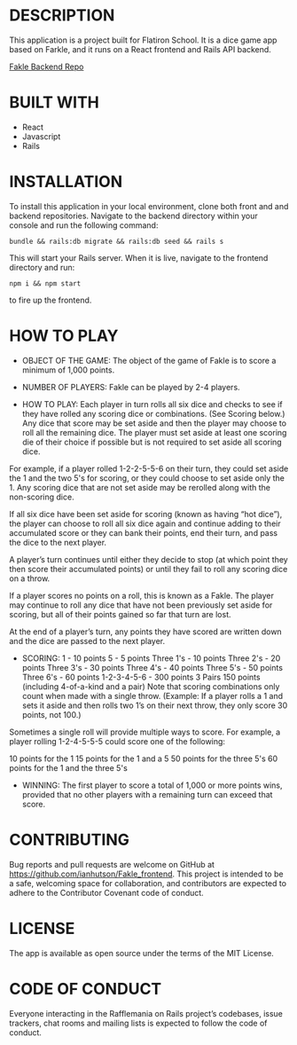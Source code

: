 # DESCRIPTION

This application is a project built for Flatiron School. It is a dice game app based on Farkle, and it runs on a React frontend and Rails API backend.

[Fakle Backend Repo](https://github.com/ianhutson/Fakle_backend)

# BUILT WITH

- React
- Javascript
- Rails

# INSTALLATION

To install this application in your local environment, clone both front and and backend repositories. Navigate to the backend directory within your console and run the following command:

```bundle && rails:db migrate && rails:db seed && rails s```

This will start your Rails server. When it is live, navigate to the frontend directory and run:

```npm i && npm start```

 to fire up the frontend.

# HOW TO PLAY

- OBJECT OF THE GAME:
The object of the game of Fakle is to score a minimum of 1,000 points.

- NUMBER OF PLAYERS:
Fakle can be played by 2-4 players.

- HOW TO PLAY:
Each player in turn rolls all six dice and checks to see if they have rolled any scoring dice or combinations. (See Scoring below.) Any dice that score may be set aside and then the player may choose to roll all the remaining dice. The player must set aside at least one scoring die of their choice if possible but is not required to set aside all scoring dice.

For example, if a player rolled 1-2-2-5-5-6 on their turn, they could set aside the 1 and the two 5's for scoring, or they could choose to set aside only the 1. Any scoring dice that are not set aside may be rerolled along with the non-scoring dice.

If all six dice have been set aside for scoring (known as having “hot dice”), the player can choose to roll all six dice again and continue adding to their accumulated score or they can bank their points, end their turn, and pass the dice to the next player.

A player’s turn continues until either they decide to stop (at which point they then score their accumulated points) or until they fail to roll any scoring dice on a throw.

If a player scores no points on a roll, this is known as a Fakle. The player may continue to roll any dice that have not been previously set aside for scoring, but all of their points gained so far that turn are lost.

At the end of a player’s turn, any points they have scored are written down and the dice are passed to the next player.

- SCORING:
1 - 10 points
5 - 5 points
Three 1's - 10 points
Three 2's - 20 points
Three 3's - 30 points
Three 4's - 40 points
Three 5's - 50 points
Three 6's - 60 points
1-2-3-4-5-6 - 300 points
3 Pairs 150 points (including 4-of-a-kind and a pair)
Note that scoring combinations only count when made with a single throw. (Example: If a player rolls a 1 and sets it aside and then rolls two 1’s on their next throw, they only score 30 points, not 100.)

Sometimes a single roll will provide multiple ways to score. For example, a player rolling 1-2-4-5-5-5 could score one of the following:

10 points for the 1
15 points for the 1 and a 5
50 points for the three 5's
60 points for the 1 and the three 5's

- WINNING:
The first player to score a total of 1,000 or more points wins, provided that no other players with a remaining turn can exceed that score.


# CONTRIBUTING

Bug reports and pull requests are welcome on GitHub at https://github.com/ianhutson/Fakle_frontend. This project is intended to be a safe, welcoming space for collaboration, and contributors are expected to adhere to the Contributor Covenant code of conduct.

# LICENSE

The app is available as open source under the terms of the MIT License.

# CODE OF CONDUCT

Everyone interacting in the Rafflemania on Rails project’s codebases, issue trackers, chat rooms and mailing lists is expected to follow the code of conduct.